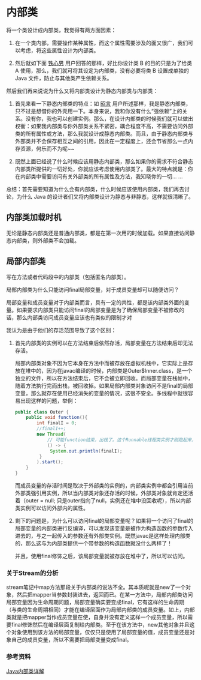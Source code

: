 # 内部类

将一个类设计成内部类，我觉得有两方面因素：

1. 在一个类内部，需要操作某种属性，而这个属性需要涉及的面又很广，我们可以考虑，将这些属性设计为内部类。

2. 然后就如下面 [铁心男](https://www.zhihu.com/people/tie-xin-nan) 用户回答的那样，好比你设计类 B 的目的只是为了给类 A 使用，那么，我们就可将其设定为内部类，没有必要将类 B 设置成单独的 Java 文件，防止与其他类产生依赖关系。

然后我们再来说说为什么又将内部类设计为静态内部类与内部类：

1. 首先来看一下静态内部类的特点：如 [昭言](https://www.zhihu.com/people/hujf) 用户所述那样，我是静态内部类，只不过是想借你的外壳用一下。本身来说，我和你没有什么“强依赖”上的关系。没有你，我也可以创建实例。那么，在设计内部类的时候我们就可以做出权衡：如果我内部类与你外部类关系不紧密，耦合程度不高，不需要访问外部类的所有属性或方法，那么我就设计成静态内部类。而且，由于静态内部类与外部类并不会保存相互之间的引用，因此在一定程度上，还会节省那么一点内存资源，何乐而不为呢~~

2. 既然上面已经说了什么时候应该用静态内部类，那么如果你的需求不符合静态内部类所提供的一切好处，你就应该考虑使用内部类了。最大的特点就是：你在内部类中需要访问有关外部类的所有属性及方法，我知晓你的一切... ... 

总结：首先需要知道为什么会有内部类，什么时候应该使用内部类，我们再去讨论，为什么 Java 的设计者们又将内部类设计为静态与非静态，这样就很清晰了。

## 内部类加载时机

无论是静态内部类还是普通内部类，都是在第一次用的时候加载。如果直接访问静态内部类，则外部类不会加载。

## 局部内部类

写在方法或者代码段中的内部类（包括匿名内部类）。

局部内部类为什么只能访问final局部变量，对于成员变量却可以随便访问？

局部变量和成员变量对于内部类而言，具有一定的共性，都是该内部类外面的变量。如果要求内部类只能访问final的局部变量是为了确保局部变量不被修改的话，那么内部类访问成员变量应该也有类似的限制才对

我认为是由于他们的存活范围导致了这个区别：

1. 首先内部类的实例可以在方法结束后依然存活，局部变量在方法结束后却无法存活。

   局部内部类对象不因为它本身在方法中而被存放在虚拟机栈中，它实际上是存放在堆中的，因为在javac编译的时候，内部类是Outer$Inner.class，是一个独立的文件，所以在方法结束后，它不会被立即回收。而局部变量在栈帧中，随着方法执行完而出栈，被回收掉。如果局部内部类对象访问不是final的局部变量，那么就存在使用已经消失的变量的情况，这很不安全。多线程中就很容易出现这样的问题，举例：

   ~~~java
   public class Outer {
       public void function(){
           int finalI = 0;
           //finalI++;
           new Thread(
               // 可能function结束，出栈了。这个Runnable线程类实例才刚跑起来，从而访问了消失的finalI。不过在Java8中，没有改变的局部变量，并且被匿名内部类访问了，会自动被加上final。但是如果finalI++了，那么这个自动加final就失效了，需要手动拷贝一份。
               () -> {
               	System.out.println(finalI);
           	}
           ).start();
       }
   }
   ~~~

   

   而成员变量的存活时间是取决于外部类的实例的，内部类实例中都会引用当前外部类强引用实例，所以当内部类对象还存活的时候，外部类对象就肯定还活着（outer = null; 只是outer指向了null，实例还在堆中没回收呢），所以内部类实例可以访问外部内的属性。 

2. 剩下的问题是，为什么可以访问final的局部变量呢？如果将一个访问了final的局部变量的内部类进行反编译，可以发现该变量是被作为构造函数的参数传入进去的，与之一起传入的参数还有外部类实例。既然javac是这样处理内部类的，那么这与为内部类提供一个带参数的构造函数就没什么两样了！

   并且，使用final修饰之后，该局部变量就被存放在堆中了，所以可以访问。

### 关于Stream的分析

stream笔记中map方法那段关于内部类的说法不全。其本质呢就是new了一个对象，然后把mapper当参数封装进去，返回而已。在某一方法中，局部内部类访问局部变量因为生命周期问题，局部变量确实要变成final，它有这样的生命周期（与类的生命周期相同）才能在编译层面作为局部内部类的成员变量。如上，内部类就是把mapper当作成员变量在使，自身并没有定义这样一个成员变量，所以需要final修饰然后在编译层面复制给内部类。至于在该方法中，new其他对象并且这个对象使用到该方法的局部变量，仅仅只是使用了局部变量的值，成员变量还是对象自己的成员变量，所以不需要把局部变量变成final。

### 参考资料

[Java内部类详解](https://www.cnblogs.com/dolphin0520/p/3811445.html)

